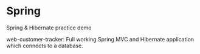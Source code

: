 # Spring
Spring &amp; Hibernate practice demo

web-customer-tracker:
Full working Spring MVC and Hibernate application which connects to a database.
